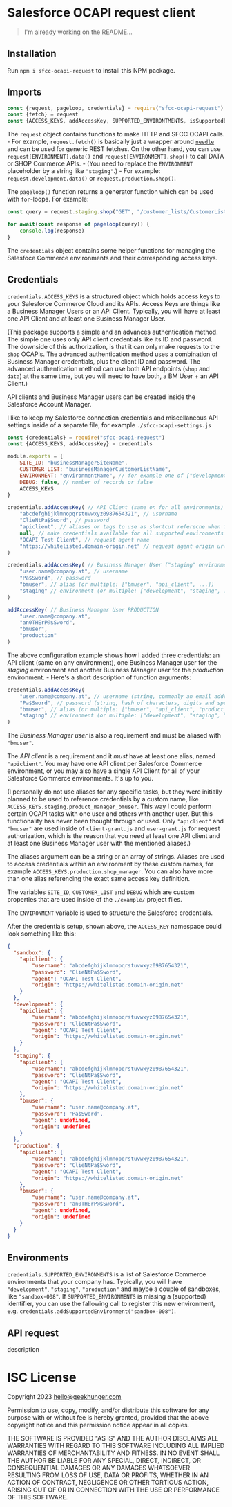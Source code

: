 # Salesforce OCAPI request client

> I'm already working on the README...

## Installation

Run `npm i sfcc-ocapi-request` to install this NPM package.

## Imports

```js
const {request, pageloop, credentials} = require("sfcc-ocapi-request")
const {fetch} = request
const {ACCESS_KEYS, addAccessKey, SUPPORTED_ENVIRONTMENTS, isSupportedEnvironment, getSupportedEnvironment, addSupportedEnvironment, removeSupportedEnvironment} = credentials
```

The `request` object contains functions to make HTTP and SFCC OCAPI calls. - For example, `request.fetch()` is basically just a wrapper around [`needle`](https://www.npmjs.com/package/needle) and can be used for generic REST fetches. On the other hand, you can use `request[ENVIRONMENT].data()` and `request[ENVIRONMENT].shop()` to call DATA or SHOP Commerce APIs. - (You need to replace the `ENVIRONMENT` placeholder by a string like `"staging"`.) - For example: `request.development.data()` or `request.production.shop()`.

The `pageloop()` function returns a generator function which can be used with `for`-loops. For example:

```js
const query = request.staging.shop("GET", "/customer_lists/CustomerListName/customers/0123456789", "-") // organization scope

for await(const response of pageloop(query)) {
	console.log(response)
}
```

The `credentials` object contains some helper functions for managing the Salesfoce Commerce environments and their corresponding access keys.


## Credentials

`credentials.ACCESS_KEYS` is a structured object which holds access keys to your Salesforce Commerce Cloud and its APIs. Access Keys are things like a Business Manager Users or an API Client. Typically, you will have at least one API Client and at least one Business Manager User.

(This package supports a simple and an advances authentication method. The simple one uses only API client credentials like its ID and password. The downside of this authorization, is that it can only make requests to the `shop` OCAPIs. The advanced authentication method uses a combination of Business Manager credentials, plus the client ID and password. The advanced authentication method can use both API endpoints (`shop` and `data`) at the same time, but you will need to have both, a BM User + an API Client.)

API clients and Business Manager users can be created inside the Salesforce Account Manager.

I like to keep my Salesforce connection credentials and miscellaneous API settings inside of a separate file, for example `./sfcc-ocapi-settings.js`

```js
const {credentials} = require("sfcc-ocapi-request")
const {ACCESS_KEYS, addAccessKey} = credentials

module.exports = {
	SITE_ID: "businessManagerSiteName",
	CUSTOMER_LIST: "businessManagerCustomerListName",
	ENVIRONMENT: "environmentName", // for example one of ["development", "staging", "production"]
	DEBUG: false, // number of records or false
	ACCESS_KEYS
}

credentials.addAccessKey( // API Client (same on for all environments)
	"abcdefghijklmnopqrstuvwxyz0987654321", // username
	"ClieNtPa$Sword", // password
	"apiclient", // aliases or tags to use as shortcut referecne when fetching this access key from `ACCESS_KEYS[environment][alias]`
	null, // make credentials available for all supported environments
	"OCAPI Test Client", // request agent name
	"https://whitelisted.domain-origin.net" // request agent origin url
)

credentials.addAccessKey( // Business Manager User ("staging" environment)
	"user.name@company.at", // username
	"Pa$Sword", // password
	"bmuser", // alias (or multiple: ["bmuser", "api_client", ...])
	"staging" // environment (or multiple: ["development", "staging", ...])
)

addAccessKey( // Business Manager User PRODUCTION
	"user.name@company.at",
	"an0THErP@$Sword",
	"bmuser",
	"production"
)
```

The above configuration example shows how I added three credentials: an API client (same on any environment), one Business Manager user for the *staging* environment and another Business Manager user for the *production* environment. - Here's a short description of function arguments:

```js
credentials.addAccessKey(
	"user.name@company.at", // username (string, commonly an email address)
	"Pa$Sword", // password (string, hash of characters, digits and special characters)
	"bmuser", // alias (or multiple: ["bmuser", "api_client", "product_manager_user"])
	"staging" // environment (or multiple: ["development", "staging", "production"])
)
```

The *Business Manager user* is also a requirement and must be aliased with `"bmuser"`.

The *API client* is a requirement and it *must* have at least one alias, named `"apiclient"`. You may have one API client per Salesforce Commerce environment, or you may also have a single API Client for all of your Salesforce Commerce environments. It's up to you.

(I personally do not use aliases for any specific tasks, but they were initially planned to be used to reference credentials by a custom name, like `ACCESS_KEYS.staging.product_manager_bmuser`. This way I could perform certain OCAPI tasks with one user and others with another user. But this functionality has never been thought through or used. Only `"apiclient"` and `"bmuser"` are used inside of `client-grant.js` and `user-grant.js` for request authorization, which is the reason that you need at least one API client and at least one Business Manager user with the mentioned aliases.)

The aliases argument can be a string or an array of strings. Aliases are used to access credentials within an environment by these custom names, for example `ACCESS_KEYS.production.shop_manager`. You can also have more than one alias referencing the exact same access key definition.

The variables `SITE_ID`, `CUSTOMER_LIST` and `DEBUG` which are custom properties that are used inside of the `./example/` project files.

The `ENVIRONMENT` variable is used to structure the Salesforce credentials.

After the credentials setup, shown above, the `ACCESS_KEY` namespace could look something like this:

```json
{
  "sandbox": {
	"apiclient": {
		"username": "abcdefghijklmnopqrstuvwxyz0987654321",
		"password": "ClieNtPa$Sword",
		"agent": "OCAPI Test Client",
		"origin": "https://whitelisted.domain-origin.net"
	}
  },
  "development": {
	"apiclient": {
		"username": "abcdefghijklmnopqrstuvwxyz0987654321",
		"password": "ClieNtPa$Sword",
		"agent": "OCAPI Test Client",
		"origin": "https://whitelisted.domain-origin.net"
	}
  },
  "staging": {
	"apiclient": {
		"username": "abcdefghijklmnopqrstuvwxyz0987654321",
		"password": "ClieNtPa$Sword",
		"agent": "OCAPI Test Client",
		"origin": "https://whitelisted.domain-origin.net"
	},
	"bmuser": {
		"username": "user.name@company.at",
		"password": "Pa$Sword",
		"agent": undefined,
		"origin": undefined
	}
  },
  "production": {
	"apiclient": {
		"username": "abcdefghijklmnopqrstuvwxyz0987654321",
		"password": "ClieNtPa$Sword",
		"agent": "OCAPI Test Client",
		"origin": "https://whitelisted.domain-origin.net"
	},
	"bmuser": {
		"username": "user.name@company.at",
		"password": "an0THErP@$Sword",
		"agent": undefined,
		"origin": undefined
	}
  }
}
```

## Environments

`credentials.SUPPORTED_ENVIRONMENTS` is a list of Salesforce Commerce environments that your company has. Typically, you will have `"development"`, `"staging"`, `"production"` and maybe a couple of sandboxes, like `"sandbox-008"`. If `SUPPORTED_ENVIRONMENTS` is missing a (supported) identifier, you can use the fallowing call to register this new environment, e.g. `credentials.addSupportedEnvironment("sandbox-008")`.

## API request

description

# ISC License

Copyright 2023 hello@geekhunger.com

Permission to use, copy, modify, and/or distribute this software for any purpose with or without fee is hereby granted,
provided that the above copyright notice and this permission notice appear in all copies.

THE SOFTWARE IS PROVIDED "AS IS" AND THE AUTHOR DISCLAIMS ALL WARRANTIES WITH REGARD TO THIS SOFTWARE
INCLUDING ALL IMPLIED WARRANTIES OF MERCHANTABILITY AND FITNESS. 
IN NO EVENT SHALL THE AUTHOR BE LIABLE FOR ANY SPECIAL, DIRECT, INDIRECT, OR CONSEQUENTIAL DAMAGES
OR ANY DAMAGES WHATSOEVER RESULTING FROM LOSS OF USE, DATA OR PROFITS, WHETHER IN AN ACTION OF CONTRACT,
NEGLIGENCE OR OTHER TORTIOUS ACTION, ARISING OUT OF OR IN CONNECTION WITH THE USE OR PERFORMANCE OF THIS SOFTWARE.
